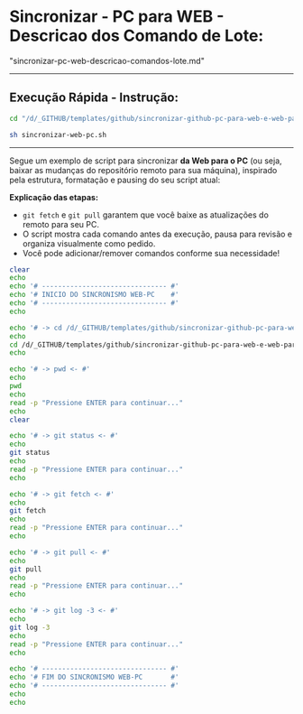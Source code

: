 # Sincronizar - PC para WEB - Descricao dos Comando de Lote:
"sincronizar-pc-web-descricao-comandos-lote.md"

---

## **Execução Rápida - Instrução:**
```bash
cd "/d/_GITHUB/templates/github/sincronizar-github-pc-para-web-e-web-para-pc/"
```

```bash
sh sincronizar-web-pc.sh
```

---

Segue um exemplo de script para sincronizar **da Web para o PC** (ou seja, baixar as mudanças do repositório remoto para sua máquina), inspirado pela estrutura, formatação e pausing do seu script atual:


**Explicação das etapas:**
- `git fetch` e `git pull` garantem que você baixe as atualizações do remoto para seu PC.
- O script mostra cada comando antes da execução, pausa para revisão e organiza visualmente como pedido.
- Você pode adicionar/remover comandos conforme sua necessidade!


```bash
clear
echo
echo '# ------------------------------- #'
echo '# INICIO DO SINCRONISMO WEB-PC    #'
echo '# ------------------------------- #'
echo

echo '# -> cd /d/_GITHUB/templates/github/sincronizar-github-pc-para-web-e-web-para-pc/ <- #'
echo
cd /d/_GITHUB/templates/github/sincronizar-github-pc-para-web-e-web-para-pc/
echo

echo '# -> pwd <- #'
echo
pwd
echo
read -p "Pressione ENTER para continuar..."
echo
clear

echo '# -> git status <- #'
echo
git status
echo
read -p "Pressione ENTER para continuar..."
echo

echo '# -> git fetch <- #'
echo
git fetch
echo
read -p "Pressione ENTER para continuar..."
echo

echo '# -> git pull <- #'
echo
git pull
echo
read -p "Pressione ENTER para continuar..."
echo

echo '# -> git log -3 <- #'
echo
git log -3
echo
read -p "Pressione ENTER para continuar..."
echo

echo '# ------------------------------- #'
echo '# FIM DO SINCRONISMO WEB-PC       #'
echo '# ------------------------------- #'
echo
echo
```
